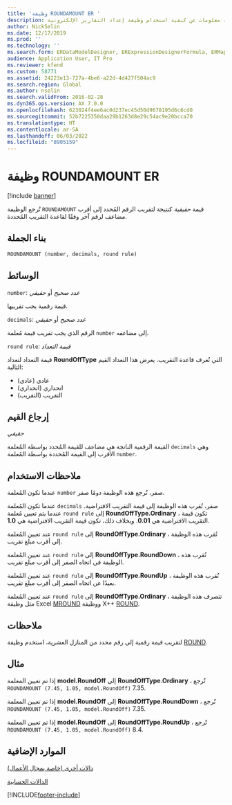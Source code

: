 ```yaml
---
title: 'وظيفة ROUNDAMOUNT ER '
description: توفر هذه المقالة معلومات عن كيفية استخدام وظيفة إعداد التقارير الإلكترونية ROUNDAMOUNT‏ (E).
author: NickSelin
ms.date: 12/17/2019
ms.prod: ''
ms.technology: ''
ms.search.form: ERDataModelDesigner, ERExpressionDesignerFormula, ERMappedFormatDesigner, ERModelMappingDesigner
audience: Application User, IT Pro
ms.reviewer: kfend
ms.custom: 58771
ms.assetid: 24223e13-727a-4be6-a22d-4d427f504ac9
ms.search.region: Global
ms.author: nselin
ms.search.validFrom: 2016-02-28
ms.dyn365.ops.version: AX 7.0.0
ms.openlocfilehash: 623024f4ee6ac0d237ec45d50d9678195d6c6cd0
ms.sourcegitcommit: 52b7225350daa29b1263d8e29c54ac9e20bcca70
ms.translationtype: HT
ms.contentlocale: ar-SA
ms.lasthandoff: 06/03/2022
ms.locfileid: "8905159"
---
```

# <a name="roundamount-er-function"></a>وظيفة ROUNDAMOUNT ER 

[!include [banner](../includes/banner.md)]

تُرجع الوظيفة `ROUNDAMOUNT` قيمة *حقيقية* كنتيجة لتقريب الرقم المُحدد إلى أقرب مضاعف لرقم آخر وفقًا لقاعدة التقريب المُحددة.

## <a name="syntax"></a>بناء الجملة

```vb
ROUNDAMOUNT (number, decimals, round rule)
```

## <a name="arguments"></a>الوسائط

`number`: *عدد صحيح* أو *حقيقي*

قيمة رقمية يجب تقريبها.

`decimals`: *عدد صحيح* أو *حقيقي*

الرقم الذي يجب تقريب قيمة مُعلمة `number` إلى مضاعفه.

`round rule`: *قيمة التعداد*

قيمة التعداد لتعداد **RoundOffType** التي تُعرف قاعدة التقريب. يعرض هذا التعداد القيم التالية:

- عادي (عادي)
- انحداري (انحداري)
- التقريب (التقريب)

## <a name="return-values"></a>إرجاع القيم

*حقيقي*

القيمة الرقمية الناتجة هي مضاعف للقيمة المُحدد بواسطة المُعلمة `decimals` وهي الأقرب إلى القيمة المُحددة بواسطة المُعلمة `number`.

## <a name="usage-notes"></a>ملاحظات الاستخدام

عندما تكون المُعلمة `number` صفر، تُرجع هذه الوظيفة دومًا صفر.

عندما تكون المُعلمة `decimals` صفر، تُقرب هذه الوظيفة إلى قيمة التقريب الافتراضية. عندما يتم تعيين مُعلمة `round rule` إلى **RoundOffType.Ordinary** ، تكون قيمة التقريب الافتراضية هي **0.01**.  وبخلاف ذلك، تكون قيمة التقريب الافتراضية هي **1.0**.

عند تعيين المُعلمة `round rule` إلى **RoundOffType.Ordinary** ، تُقرب هذه الوظيفة إلى أقرب مبلغ تقريب. 

عند تعيين المُعلمة `round rule` إلى **RoundOffType.RoundDown** ، تُقرب هذه الوظيفة في اتجاه الصفر إلى أقرب مبلغ تقريب.

عند تعيين المُعلمة `round rule` إلى **RoundOffType.RoundUp** ، تُقرب هذه الوظيفة بعيدًا عن اتجاه الصفر إلى أقرب مبلغ تقريب.

عند تعيين المُعلمة `round rule` إلى **RoundOffType.Ordinary** ، تتصرف هذه الوظيفة مثل وظيفة Excel [MROUND](https://support.office.com/article/mround-function-c299c3b0-15a5-426d-aa4b-d2d5b3baf427) ووظيفة X++ [ROUND](../dev-ref/xpp-math-run-time-functions.md#round).

## <a name="remarks"></a>ملاحظات

لتقريب قيمة رقمية إلى رقم محدد من المنازل العشرية، استخدم وظيفة [ROUND](er-functions-mathematical-round.md).

## <a name="example"></a>مثال

إذا تم تعيين المعلمة **model.RoundOff** إلى **RoundOffType.Ordinary** ، تٌرجع `ROUNDAMOUNT (7.45, 1.05, model.RoundOff)` 7.35.  

إذا تم تعيين المعلمة **model.RoundOff** إلى **RoundOffType.RoundDown** ، تٌرجع `ROUNDAMOUNT (7.45, 1.05, model.RoundOff)` 7.35.  

إذا تم تعيين المعلمة **model.RoundOff** إلى **RoundOffType.RoundUp** ، تٌرجع `ROUNDAMOUNT (7.45, 1.05, model.RoundOff)` 8.4. 

## <a name="additional-resources"></a>الموارد الإضافية

[دالات أخرى (خاصة بمجال الأعمال)](er-functions-category-other.md)

[الدالات الحسابية](er-functions-category-mathematical.md)


[!INCLUDE[footer-include](../../../includes/footer-banner.md)]